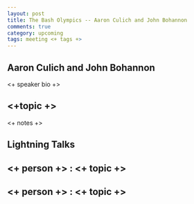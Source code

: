 ```yaml
---
layout: post
title: The Bash Olympics -- Aaron Culich and John Bohannon
comments: true
category: upcoming
tags: meeting <+ tags +>
---
```


## Aaron Culich and John Bohannon

<+ speaker bio +> 

## <+topic +>

<+ notes +>

## Lightning Talks 

## <+ person +> : <+ topic +>

## <+ person +> : <+ topic +>


